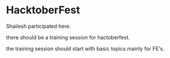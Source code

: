 # HacktoberFest

Shailesh participated here.

there should be a training session for hactoberfest.

the training session should start with basic topics mainly for FE's.
